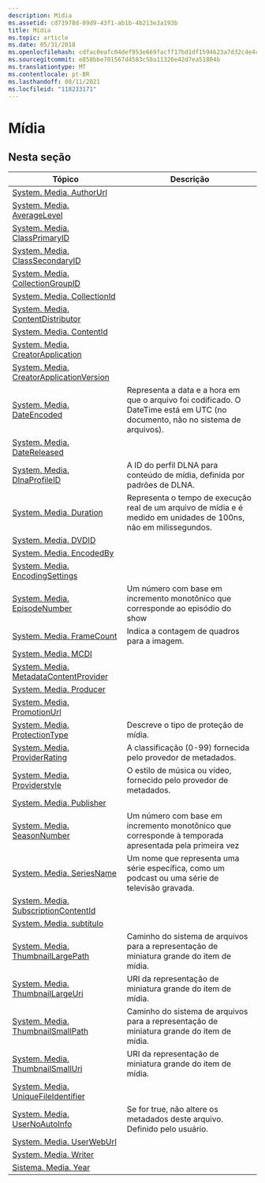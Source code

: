 ```yaml
---
description: Mídia
ms.assetid: cd71978d-09d9-43f1-ab1b-4b213e3a193b
title: Mídia
ms.topic: article
ms.date: 05/31/2018
ms.openlocfilehash: cdfac0eafc04def953e669facff17bd1df1594623a7d32c4e4c4318fabf2a7dc
ms.sourcegitcommit: e858bbe701567d4583c50a11326e42d7ea51804b
ms.translationtype: MT
ms.contentlocale: pt-BR
ms.lasthandoff: 08/11/2021
ms.locfileid: "118233171"
---
```

# <a name="media"></a>Mídia

## <a name="in-this-section"></a>Nesta seção



| Tópico                                                                                                        | Descrição                                                                                                            |
|--------------------------------------------------------------------------------------------------------------|------------------------------------------------------------------------------------------------------------------------|
| [System. Media. AuthorUrl](./props-system-media-authorurl.md)<br/>                                 |                                                                                                                        |
| [System. Media. AverageLevel](./props-system-media-averagelevel.md)<br/>                           |                                                                                                                        |
| [System. Media. ClassPrimaryID](./props-system-media-classprimaryid.md)<br/>                       |                                                                                                                        |
| [System. Media. ClassSecondaryID](./props-system-media-classsecondaryid.md)<br/>                   |                                                                                                                        |
| [System. Media. CollectionGroupID](./props-system-media-collectiongroupid.md)<br/>                 |                                                                                                                        |
| [System. Media. CollectionId](./props-system-media-collectionid.md)<br/>                           |                                                                                                                        |
| [System. Media. ContentDistributor](./props-system-media-contentdistributor.md)<br/>               |                                                                                                                        |
| [System. Media. ContentId](./props-system-media-contentid.md)<br/>                                 |                                                                                                                        |
| [System. Media. CreatorApplication](./props-system-media-creatorapplication.md)<br/>               |                                                                                                                        |
| [System. Media. CreatorApplicationVersion](./props-system-media-creatorapplicationversion.md)<br/> |                                                                                                                        |
| [System. Media. DateEncoded](./props-system-media-dateencoded.md)<br/>                             | Representa a data e a hora em que o arquivo foi codificado. O DateTime está em UTC (no documento, não no sistema de arquivos).<br/>    |
| [System. Media. DateReleased](./props-system-media-datereleased.md)<br/>                           |                                                                                                                        |
| [System. Media. DlnaProfileID](props-system-media-dlnaprofileid.md)<br/>                                | A ID do perfil DLNA para conteúdo de mídia, definida por padrões de DLNA.<br/>                                           |
| [System. Media. Duration](./props-system-media-duration.md)<br/>                                   | Representa o tempo de execução real de um arquivo de mídia e é medido em unidades de 100ns, não em milissegundos.<br/>           |
| [System. Media. DVDID](./props-system-media-dvdid.md)<br/>                                         |                                                                                                                        |
| [System. Media. EncodedBy](./props-system-media-encodedby.md)<br/>                                 |                                                                                                                        |
| [System. Media. EncodingSettings](./props-system-media-encodingsettings.md)<br/>                   |                                                                                                                        |
| [System. Media. EpisodeNumber](props-system-media-episodenumber.md)<br/>                                | Um número com base em incremento monotônico que corresponde ao episódio do show<br/>                      |
| [System. Media. FrameCount](./props-system-media-framecount.md)<br/>                               | Indica a contagem de quadros para a imagem.<br/>                                                                    |
| [System. Media. MCDI](./props-system-media-mcdi.md)<br/>                                           |                                                                                                                        |
| [System. Media. MetadataContentProvider](./props-system-media-metadatacontentprovider.md)<br/>     |                                                                                                                        |
| [System. Media. Producer](./props-system-media-producer.md)<br/>                                   |                                                                                                                        |
| [System. Media. PromotionUrl](./props-system-media-promotionurl.md)<br/>                           |                                                                                                                        |
| [System. Media. ProtectionType](./props-system-media-protectiontype.md)<br/>                       | Descreve o tipo de proteção de mídia.<br/>                                                                     |
| [System. Media. ProviderRating](./props-system-media-providerrating.md)<br/>                       | A classificação (0-99) fornecida pelo provedor de metadados.<br/>                                                          |
| [System. Media. Providerstyle](./props-system-media-providerstyle.md)<br/>                         | O estilo de música ou vídeo, fornecido pelo provedor de metadados.<br/>                                                 |
| [System. Media. Publisher](./props-system-media-publisher.md)<br/>                                 |                                                                                                                        |
| [System. Media. SeasonNumber](props-system-media-seasonnumber.md)<br/>                                  | Um número com base em incremento monotônico que corresponde à temporada apresentada pela primeira vez<br/> |
| [System. Media. SeriesName](props-system-media-seriesname.md)<br/>                                      | Um nome que representa uma série específica, como um podcast ou uma série de televisão gravada.<br/>                  |
| [System. Media. SubscriptionContentId](./props-system-media-subscriptioncontentid.md)<br/>         |                                                                                                                        |
| [System. Media. subtítulo](./props-system-media-subtitle.md)<br/>                                   |                                                                                                                        |
| [System. Media. ThumbnailLargePath](props-system-media-thumbnaillargepath.md)<br/>                      | Caminho do sistema de arquivos para a representação de miniatura grande do item de mídia.<br/>                                    |
| [System. Media. ThumbnailLargeUri](props-system-media-thumbnaillargeuri.md)<br/>                        | URI da representação de miniatura grande do item de mídia.<br/>                                                |
| [System. Media. ThumbnailSmallPath](props-system-media-thumbnailsmallpath.md)<br/>                      | Caminho do sistema de arquivos para a representação de miniatura grande do item de mídia.<br/>                                    |
| [System. Media. ThumbnailSmallUri](props-system-media-thumbnailsmalluri.md)<br/>                        | URI da representação de miniatura grande do item de mídia.<br/>                                                |
| [System. Media. UniqueFileIdentifier](./props-system-media-uniquefileidentifier.md)<br/>           |                                                                                                                        |
| [System. Media. UserNoAutoInfo](./props-system-media-usernoautoinfo.md)<br/>                       | Se for true, não altere os metadados deste arquivo. Definido pelo usuário.<br/>                                                    |
| [System. Media. UserWebUrl](./props-system-media-userweburl.md)<br/>                               |                                                                                                                        |
| [System. Media. Writer](./props-system-media-writer.md)<br/>                                       |                                                                                                                        |
| [Sistema. Media. Year](./props-system-media-year.md)<br/>                                           |                                                                                                                        |



 

 

 
